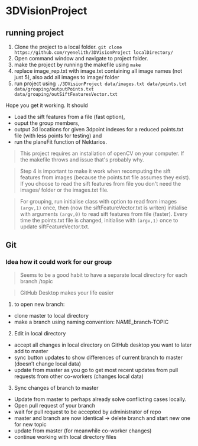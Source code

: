 # 3DVisionProject

## running project
1. Clone the project to a local folder. `git clone https://github.com/ryenelith/3DVisionProject localDirectory/`
2. Open command window and navigate to project folder.
3. make the project by running the makefile using `make`
4. replace image_rep.txt with image.txt containing all image names (not just 5), also add all images to image/ folder 
5. run project using `./3DVisionProject data/images.txt data/points.txt data/grouping/outputPoints.txt data/grouping/outSiftFeaturesVector.txt`

Hope you get it working. It should 
- Load the sift features from a file (fast option),
- ouput the group members, 
- output 3d locations for given 3dpoint indexes for a reduced points.txt file (with less points for testing) and 
- run the planeFit function of Nektarios.

> This project requires an installation of openCV on your computer. If the makefile throws and issue that's probably why.

> Step 4 is important to make it work when recomputing the sift features from images (because the points.txt file assumes they exist). If you choose to read the sift features from file you don't need the images/ folder or the images.txt file.

> For grouping, run initialise class with option to read from images `(argv,1)` once, then (now the siftFeatureVector.txt is writen) initialise with arguments `(argv,0)` to read sift features from file (faster). Every time the points.txt file is changed, initialise with `(argv,1)` once to update siftFeatureVector.txt.

## Git

### Idea how it could work for our group

> Seems to be a good habit to have a separate local directory for each branch /topic

> GitHub Desktop makes your life easier

1. to open new branch: 
  - clone master to local directory 
  - make a branch using naming convention: NAME_branch-TOPIC

2. Edit in local directory
  - accept all changes in local directory on GitHub desktop you want to later add to master
  - sync button updates to show differences of current branch to master (doesn’t change local data)
  - update from master as you go to get most recent updates from pull requests from other co-workers (changes local data)

3. Sync changes of branch to master
  - Update from master to perhaps already solve conflicting cases locally.  
  - Open pull request of your branch
  - wait for pull request to be accepted by administrator of repo
  - master and branch are now identical -> delete branch and start new one for new topic
  - update from master (for meanwhile co-worker changes) 
  - continue working with local directory files
